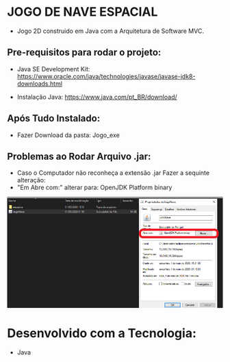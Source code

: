 # JOGO DE NAVE ESPACIAL

- Jogo 2D construido em Java com a Arquitetura de Software MVC.

## Pre-requisitos para rodar o projeto:

- Java SE Development Kit:
 https://www.oracle.com/java/technologies/javase/javase-jdk8-downloads.html
 
 - Instalação Java: 
  https://www.java.com/pt_BR/download/
  
  
  ## Após Tudo Instalado:
  - Fazer Download da pasta: Jogo_exe
  
  ## Problemas ao Rodar Arquivo .jar:
  - Caso o Computador não reconheça a extensão .jar Fazer a sequinte alteração:
  - "Em Abre com:" alterar para: OpenJDK Platform binary  
  
  ![](https://github.com/LucasGabryellll/JogoNave/blob/master/bin/RodarJogo.png)
  
  
  
  # Desenvolvido com a Tecnologia:
   - Java
